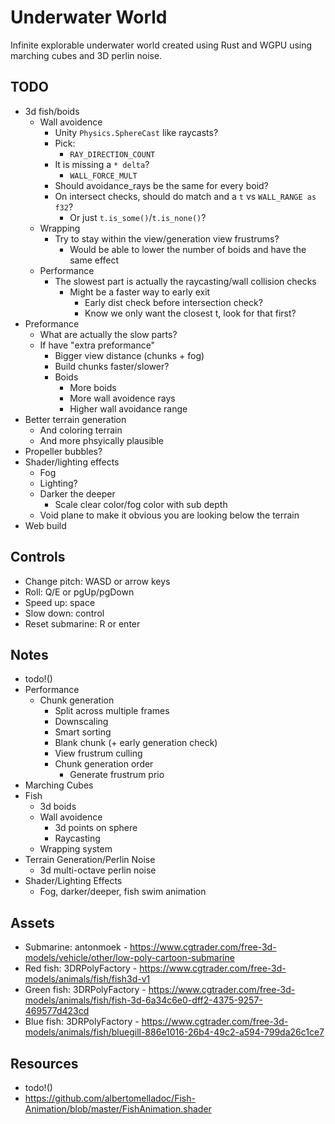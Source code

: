 # Underwater World

Infinite explorable underwater world created using Rust and WGPU using marching cubes and 3D perlin noise.

## TODO

- 3d fish/boids
    - Wall avoidence
        - Unity `Physics.SphereCast` like raycasts?
        - Pick:
            - `RAY_DIRECTION_COUNT`
        - It is missing a `* delta`?
            - `WALL_FORCE_MULT`
        - Should avoidance_rays be the same for every boid?
        - On intersect checks, should do match and a `t` vs `WALL_RANGE as f32`?
            - Or just `t.is_some()`/`t.is_none()`?
    - Wrapping
        - Try to stay within the view/generation view frustrums?
            - Would be able to lower the number of boids and have the same effect
    - Performance
        - The slowest part is actually the raycasting/wall collision checks
            - Might be a faster way to early exit
                - Early dist check before intersection check?
                - Know we only want the closest t, look for that first?
- Preformance
    - What are actually the slow parts?
    - If have "extra preformance"
        - Bigger view distance (chunks + fog)
        - Build chunks faster/slower?
        - Boids
            - More boids
            - More wall avoidence rays
            - Higher wall avoidance range
- Better terrain generation
    - And coloring terrain
    - And more phsyically plausible
- Propeller bubbles?
- Shader/lighting effects
    - Fog
    - Lighting?
    - Darker the deeper
        - Scale clear color/fog color with sub depth
    - Void plane to make it obvious you are looking below the terrain
- Web build

## Controls

- Change pitch: WASD or arrow keys
- Roll: Q/E or pgUp/pgDown
- Speed up: space
- Slow down: control
- Reset submarine: R or enter

## Notes

- todo!()
- Performance
    - Chunk generation
        - Split across multiple frames
        - Downscaling
        - Smart sorting
        - Blank chunk (+ early generation check)
        - View frustrum culling
        - Chunk generation order
            - Generate frustrum prio
- Marching Cubes
- Fish
    - 3d boids
    - Wall avoidence
        - 3d points on sphere
        - Raycasting
    - Wrapping system
- Terrain Generation/Perlin Noise
    - 3d multi-octave perlin noise
- Shader/Lighting Effects
    - Fog, darker/deeper, fish swim animation

## Assets

- Submarine: antonmoek - https://www.cgtrader.com/free-3d-models/vehicle/other/low-poly-cartoon-submarine
- Red fish: 3DRPolyFactory - https://www.cgtrader.com/free-3d-models/animals/fish/fish3d-v1
- Green fish: 3DRPolyFactory - https://www.cgtrader.com/free-3d-models/animals/fish/fish-3d-6a34c6e0-dff2-4375-9257-469577d423cd
- Blue fish: 3DRPolyFactory - https://www.cgtrader.com/free-3d-models/animals/fish/bluegill-886e1016-26b4-49c2-a594-799da26c1ce7

## Resources

- todo!()
- https://github.com/albertomelladoc/Fish-Animation/blob/master/FishAnimation.shader

